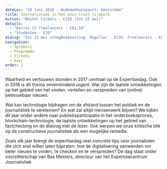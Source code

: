 ```yaml
---
dateLoc: "19 juni 2018 - Oudemanhuispoort, Amsterdam"
title: Journalistiek in het post-truth tijdperk
button: "Bestel tickets - €135 (tot 15 mei)"
details:
  - "Eerste 15 freelancers - €82,50"
  - "Studenten - €20"
dialog: "Tot 15 mei vroegboekkorting. Regulier - E135. Freelancers - E82,50. Studenten - E20"
navigation:
  - Sprekers
  - Programma
  - Tickets
  - Over
order: 1
---
```

Waarheid en vertouwen stonden in 2017 centraal op de Expertisedag. Ook in 2018 is dit thema onverminderd urgent. Wat zijn de laatste ontwikkelingen op het gebied van het vinden, vertellen en verspreiden van (online) betrouwbaar nieuws.

Wat kan technologie bijdragen om de afstand tussen het publiek en de journalistiek te verkleinen? En wat zal altijd mensenwerk blijven? We kijken dit jaar onder andere naar publieksparticipatie in het onderzoeksproces, blockchain-technologie, de laatste ontwikkelingen op het gebied van factchecking en de dialoog met de lezer. Ook werpen we onze kritische blik op de constructieve journalistiek als een mogelijke remedie.

Zoals elk jaar brengt de expertisedag veel concrete tips voor journalisten die zich snel willen laten bijpraten: hoe de digitalisering aanwenden om beter nieuws te vinden, te checken en te verspreiden? De dag staat onder voorzitterschap van Bas Mesters, directeur van het Expertisecentrum Journalistiek.
